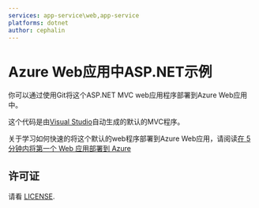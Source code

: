 ```yaml
---
services: app-service\web,app-service
platforms: dotnet
author: cephalin
---
```


# Azure Web应用中ASP.NET示例

你可以通过使用Git将这个ASP.NET MVC web应用程序部署到Azure Web应用中。

这个代码是由[Visual Studio](https://www.visualstudio.com/zh-cn/products/visual-studio-community-vs)自动生成的默认的MVC程序。

关于学习如何快速的将这个默认的web程序部署到Azure Web应用，请阅读[在 5 分钟内将第一个 Web 应用部署到 Azure](https://www.azure.cn/documentation/articles/app-service-web-get-started/)

## 许可证

请看 [LICENSE](LICENSE).
